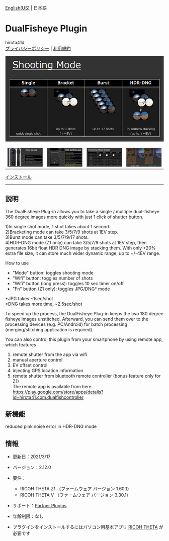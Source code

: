 [English(US)](README.md) | 日本語

# DualFisheye Plugin
hirota41d  
[プライバシーポリシー](../../README.ja.md#%E3%83%97%E3%83%A9%E3%82%A4%E3%83%90%E3%82%B7%E3%83%BC%E3%83%9D%E3%83%AA%E3%82%B7%E3%83%BC) | [利用規約](../../README.ja.md#%E5%88%A9%E7%94%A8%E8%A6%8F%E7%B4%84)

<div align="center">
 <img src="1.png">
 <table>
  <tr>
   <td><img src="2.png"></td>
   <td><img src="3.png"></td>
   <td><img src="4.png"></td>
   <td><img src="5.png"></td>
  </tr>
 </table>
</div>

[インストール](https://link.ricoh360.com/plugins/com.hirota41.dualfisheye_plugin/apk)

***

## 説明
The DualFisheye Plug-in allows you to take a single / multiple dual-fisheye 360 degree images more quickly with just 1 click of shutter button.  
  
1)In single shot mode, 1 shot takes about 1 second.  
2)Bracketing mode can take 3/5/7/9 shots at 1EV step.  
3)Burst mode can take 3/5/7/9/17 shots.  
4)HDR-DNG mode (Z1 only) can take 3/5/7/9 shots at 1EV step, then generates 16bit float HDR DNG image by stacking them. With only +20% extra file size, it can store much wider dynamic range, up to +/-4EV range.  
  
How to use  
* "Mode" button: toggles shooting mode  
* "Wifi" button: toggles number of shots  
* "Wifi" button (long press): toggles 10 sec timer on/off  
* "Fn" button (Z1 only): toggles JPG/DNG* mode  
  
*JPG takes ~1sec/shot  
*DNG takes more time, ~2.5sec/shot  
  
To speed up the process, the DualFisheye Plug-in keeps the two 180 degree fisheye images unstitched. Afterward, you can send them over to the processing devices (e.g. PC/Android) for batch processing (merging/stitching application is required).  
  
You can also control this plugin from your smartphone by using remote app, which features  
1) remote shutter from the app via wifi  
2) manual aperture control  
3) EV offset control  
4) injecting GPS location information  
5) remote shutter from bluetooth remote controller (bonus feature only for Z1)  
The remote app is available from here.  
https://play.google.com/store/apps/details?id=hirota41.com.dualfishcontroller  
    
  
## 新機能
reduced pink noise error in HDR-DNG mode
  
## 情報
  * 更新日：2021/3/17
  * バージョン：2.12.0
  * 要件：
    * RICOH THETA Z1 （ファームウェア バージョン 1.60.1）
    * RICOH THETA V （ファームウェア バージョン 3.30.1）
  * サポート：[Partner Plugins](https://sites.google.com/view/h360/top)
  * 年齢制限：なし

* プラグインをインストールするにはパソコン用基本アプリ [RICOH THETA](https://theta360.com/ja/about/application/pc.html#app-detail-01) が必要です
